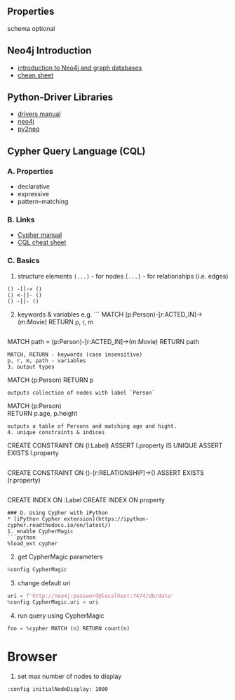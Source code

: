 ## Properties
schema optional

## Neo4j Introduction
* [introduction to Neo4j and graph databases](https://www.youtube.com/watch?v=oRtVdXvtD3o)
* [chean sheet](https://neo4j.com/docs/cypher-refcard/current/)

## Python-Driver Libraries
* [drivers manual](https://neo4j.com/docs/driver-manual/1.7/)
* [neo4j](https://github.com/neo4j/neo4j-python-driver)
* [py2neo](https://py2neo.org/v4/index.html)

## Cypher Query Language (CQL)
### A. Properties
* declarative
* expressive
* pattern-matching
### B. Links
* [Cypher manual](https://neo4j.com/docs/cypher-manual/current/introduction/)
* [CQL cheat sheet](https://gist.github.com/DaniSancas/1d5265fc159a95ff457b940fc5046887)
### C. Basics
1. structure elements
`(...)` - for nodes
`[...]` - for relationships (i.e. edges)
```Cypher
() -[]-> ()
() <-[]- ()
() -[]- ()
```
2. keywords & variables
e.g. ```
MATCH (p:Person)-[r:ACTED_IN]->(m:Movie)
RETURN p, r, m
```
```
MATCH path = (p:Person)-[r:ACTED_IN]->(m:Movie)
RETURN path                                                                   
```
MATCH, RETURN - keywords (case insensitive)
p, r, m, path - variables
3. output types
```
MATCH (p:Person)
RETURN p
```
outputs collection of nodes with label `Person`
```
MATCH (p:Person)                        
RETURN p.age, p.height
```
outputs a table of Persons and matching age and hight.
4. unique constraints & indices
```
CREATE CONSTRAINT ON (l:Label)
ASSERT l.property IS UNIQUE
ASSERT EXISTS l.property
```
```                              
CREATE CONSTRAINT ON ()-[r:RELATIONSHIP]->()
ASSERT EXISTS (r.property)
```
```
CREATE INDEX ON :Label
CREATE INDEX ON property
```
### D. Using Cypher with iPython
* [iPython Cypher extension](https://ipython-cypher.readthedocs.io/en/latest/)
1. enable CypherMagic
```python
%load_ext cypher
```
2. get CypherMagic parameters
```python
%config CypherMagic
```
3. change default uri
```python
uri = f'http://neo4j:password@localhost:7474/db/data'
%config CypherMagic.uri = uri
```
4. run query using CypherMagic
```python
foo = %cypher MATCH (n) RETURN count(n)
```
# Browser
1. set max number of nodes to display
```Cypher
:config initialNodeDisplay: 1000
```
